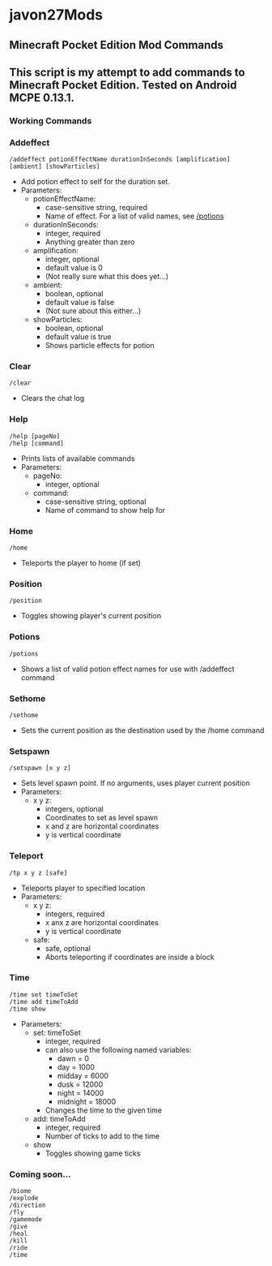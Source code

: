 # javon27Mods
## Minecraft Pocket Edition Mod Commands

This script is my attempt to add commands to Minecraft Pocket Edition. Tested on Android MCPE 0.13.1.
---

### Working Commands
### Addeffect
```
/addeffect potionEffectName durationInSeconds [amplification] [ambient] [showParticles]
```
* Add potion effect to self for the duration set.
* Parameters:
    * potionEffectName:
        * case-sensitive string, required
        * Name of effect. For a list of valid names, see [/potions](#potions)
    * durationInSeconds:
        * integer, required
        * Anything greater than zero
    * amplification:
        * integer, optional
        * default value is 0
        * (Not really sure what this does yet...)
    * ambient:
        * boolean, optional
        * default value is false
        * (Not sure about this either...)
    * showParticles:
        * boolean, optional
        * default value is true
        * Shows particle effects for potion

### Clear
```
/clear
```
* Clears the chat log

### Help
```
/help [pageNo]
/help [command]
```
* Prints lists of available commands
* Parameters:
    * pageNo:
        * integer, optional
    * command:
        * case-sensitive string, optional
        * Name of command to show help for

### Home
```
/home
```
* Teleports the player to home (if set)

### Position
```
/position
```
* Toggles showing player's current position

### Potions
```
/potions
```
* Shows a list of valid potion effect names for use with /addeffect command

### Sethome
```
/sethome
```
* Sets the current position as the destination used by the /home command

### Setspawn
```
/setspawn [x y z]
```
* Sets level spawn point. If no arguments, uses player current position
* Parameters:
    * x y z:
        * integers, optional
        * Coordinates to set as level spawn
        * x and z are horizontal coordinates
        * y is vertical coordinate

### Teleport
```
/tp x y z [safe]
```
* Teleports player to specified location
* Parameters:
    * x y z:
        * integers, required
        * x anx z are horizontal coordinates
        * y is vertical coordinate
    * safe:
        * safe, optional
        * Aborts teleporting if coordinates are inside a block

### Time
```
/time set timeToSet
/time add timeToAdd
/time show
```
* Parameters:
    * set: timeToSet
        * integer, required
        * can also use the following named variables:
            * dawn = 0
            * day = 1000
            * midday = 6000
            * dusk = 12000
            * night = 14000
            * midnight = 18000
        * Changes the time to the given time
    * add: timeToAdd
        * integer, required
        * Number of ticks to add to the time
    * show
        * Toggles showing game ticks


### Coming soon...
```
/biome
/explode
/direction
/fly
/gamemode
/give
/heal
/kill
/ride
/time